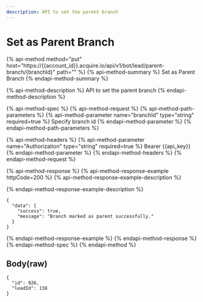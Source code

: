 ```yaml
---
description: API to set the parent branch
---
```


# Set as Parent Branch

{% api-method method="put" host="https://{{account\_id}}.acquire.io/api/v1/bot/lead/parent-branch/{branchId}" path="" %}
{% api-method-summary %}
Set as Parent Branch
{% endapi-method-summary %}

{% api-method-description %}
API to set the parent branch
{% endapi-method-description %}

{% api-method-spec %}
{% api-method-request %}
{% api-method-path-parameters %}
{% api-method-parameter name="branchId" type="string" required=true %}
Specify branch id
{% endapi-method-parameter %}
{% endapi-method-path-parameters %}

{% api-method-headers %}
{% api-method-parameter name="Authorization" type="string" required=true %}
Bearer {{api\_key}}
{% endapi-method-parameter %}
{% endapi-method-headers %}
{% endapi-method-request %}

{% api-method-response %}
{% api-method-response-example httpCode=200 %}
{% api-method-response-example-description %}

{% endapi-method-response-example-description %}

```
{
  "data": {
    "success": true,
    "message": "Branch marked as parent successfully."
  }
}

```
{% endapi-method-response-example %}
{% endapi-method-response %}
{% endapi-method-spec %}
{% endapi-method %}

## Body\(raw\)

```text
{
  "id": 926,
  "leadId": 138
}

```


